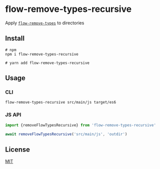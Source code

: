 # flow-remove-types-recursive
Apply [`flow-remove-types`](https://github.com/facebook/flow/tree/main/packages/flow-remove-types) to directories

## Install
```shell
# npm
npm i flow-remove-types-recursive

# yarn add flow-remove-types-recursive
```

## Usage

### CLI
```shell
flow-remove-types-recursive src/main/js target/es6
```

### JS API
```js
import {removeFlowTypesRecursive} from 'flow-remove-types-recursive'

await removeFlowTypesRecursive('src/main/js', 'outdir')
```

## License
[MIT](./LICENSE)
